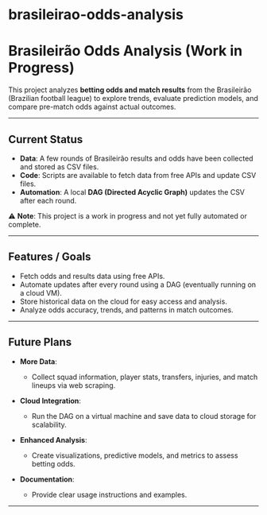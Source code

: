 # brasileirao-odds-analysis

# Brasileirão Odds Analysis (Work in Progress)

This project analyzes **betting odds and match results** from the Brasileirão (Brazilian football league) to explore trends, evaluate prediction models, and compare pre-match odds against actual outcomes.

---

##  Current Status

- **Data**: A few rounds of Brasileirão results and odds have been collected and stored as CSV files.  
- **Code**: Scripts are available to fetch data from free APIs and update CSV files.  
- **Automation**: A local **DAG (Directed Acyclic Graph)** updates the CSV after each round.  

⚠️ **Note**: This project is a work in progress and not yet fully automated or complete.  

---

## Features / Goals

- Fetch odds and results data using free APIs.  
- Automate updates after every round using a DAG (eventually running on a cloud VM).  
- Store historical data on the cloud for easy access and analysis.  
- Analyze odds accuracy, trends, and patterns in match outcomes.  

---

## Future Plans

- **More Data**:  
  - Collect squad information, player stats, transfers, injuries, and match lineups via web scraping.  

- **Cloud Integration**:  
  - Run the DAG on a virtual machine and save data to cloud storage for scalability.  

- **Enhanced Analysis**:  
  - Create visualizations, predictive models, and metrics to assess betting odds.  

- **Documentation**:  
  - Provide clear usage instructions and examples.  

---
